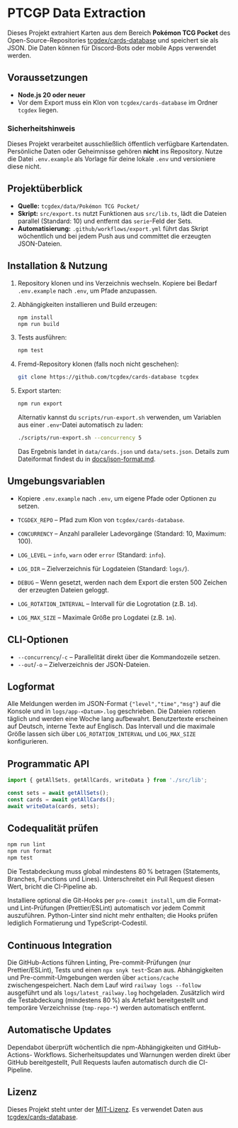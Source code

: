 # PTCGP Data Extraction

Dieses Projekt extrahiert Karten aus dem Bereich **Pokémon TCG Pocket** des
Open-Source-Repositories [tcgdex/cards-database](https://github.com/tcgdex/cards-database)
und speichert sie als JSON. Die Daten können für Discord-Bots oder mobile Apps
verwendet werden.

## Voraussetzungen

- **Node.js 20 oder neuer**
- Vor dem Export muss ein Klon von `tcgdex/cards-database` im Ordner `tcgdex`
  liegen.

### Sicherheitshinweis

Dieses Projekt verarbeitet ausschließlich öffentlich verfügbare Kartendaten.
Persönliche Daten oder Geheimnisse gehören **nicht** ins Repository. Nutze die
Datei `.env.example` als Vorlage für deine lokale `.env` und versioniere diese
nicht.

## Projektüberblick

- **Quelle:** `tcgdex/data/Pokémon TCG Pocket/`
- **Skript:** `src/export.ts` nutzt Funktionen aus `src/lib.ts`, lädt die Dateien
  parallel (Standard: 10) und entfernt das `serie`-Feld der Sets.
- **Automatisierung:** `.github/workflows/export.yml` führt das Skript wöchentlich
  und bei jedem Push aus und committet die erzeugten JSON-Dateien.

## Installation & Nutzung

1. Repository klonen und ins Verzeichnis wechseln. Kopiere bei Bedarf
   `.env.example` nach `.env`, um Pfade anzupassen.
2. Abhängigkeiten installieren und Build erzeugen:

   ```bash
   npm install
   npm run build
   ```

3. Tests ausführen:

   ```bash
   npm test
   ```

4. Fremd-Repository klonen (falls noch nicht geschehen):

   ```bash
   git clone https://github.com/tcgdex/cards-database tcgdex
   ```

5. Export starten:

   ```bash
   npm run export
   ```

   Alternativ kannst du `scripts/run-export.sh` verwenden, um Variablen aus einer
   `.env`-Datei automatisch zu laden:

   ```bash
   ./scripts/run-export.sh --concurrency 5
   ```

   Das Ergebnis landet in `data/cards.json` und `data/sets.json`.
   Details zum Dateiformat findest du in [docs/json-format.md](docs/json-format.md).

## Umgebungsvariablen

- Kopiere `.env.example` nach `.env`, um eigene Pfade oder Optionen zu
  setzen.

- `TCGDEX_REPO` – Pfad zum Klon von `tcgdex/cards-database`.
- `CONCURRENCY` – Anzahl paralleler Ladevorgänge (Standard: 10, Maximum: 100).
- `LOG_LEVEL` – `info`, `warn` oder `error` (Standard: `info`).
- `LOG_DIR` – Zielverzeichnis für Logdateien (Standard: `logs/`).
- `DEBUG` – Wenn gesetzt, werden nach dem Export die ersten 500 Zeichen der
  erzeugten Dateien geloggt.
- `LOG_ROTATION_INTERVAL` – Intervall für die Logrotation (z.B. `1d`).
- `LOG_MAX_SIZE` – Maximale Größe pro Logdatei (z.B. `1m`).

## CLI-Optionen

- `--concurrency`/`-c` – Parallelität direkt über die Kommandozeile setzen.
- `--out`/`-o` – Zielverzeichnis der JSON-Dateien.

## Logformat

Alle Meldungen werden im JSON-Format `{"level","time","msg"}` auf die Konsole
und in `logs/app-<Datum>.log` geschrieben.
Die Dateien rotieren täglich und werden eine Woche lang aufbewahrt.
Benutzertexte erscheinen auf Deutsch, interne Texte auf Englisch.
Das Intervall und die maximale Größe lassen sich über `LOG_ROTATION_INTERVAL`
und `LOG_MAX_SIZE` konfigurieren.

## Programmatic API

```ts
import { getAllSets, getAllCards, writeData } from './src/lib';

const sets = await getAllSets();
const cards = await getAllCards();
await writeData(cards, sets);
```

## Codequalität prüfen

```bash
npm run lint
npm run format
npm test
```

Die Testabdeckung muss global mindestens 80 % betragen (Statements,
Branches, Functions und Lines). Unterschreitet ein Pull Request diesen
Wert, bricht die CI-Pipeline ab.

Installiere optional die Git-Hooks per `pre-commit install`, um die
Format- und Lint-Prüfungen (Prettier/ESLint) automatisch vor jedem Commit
auszuführen. Python-Linter sind nicht mehr enthalten;
die Hooks prüfen lediglich Formatierung und TypeScript-Codestil.

## Continuous Integration

Die GitHub-Actions führen Linting, Pre-commit-Prüfungen (nur
Prettier/ESLint), Tests und einen `npx snyk test`-Scan aus.
Abhängigkeiten und Pre-commit-Umgebungen werden über `actions/cache`
zwischengespeichert. Nach dem Lauf wird `railway logs --follow`
ausgeführt und als `logs/latest_railway.log` hochgeladen. Zusätzlich wird die
Testabdeckung (mindestens 80 %) als Artefakt bereitgestellt und temporäre
Verzeichnisse (`tmp-repo-*`) werden automatisch entfernt.

## Automatische Updates

Dependabot überprüft wöchentlich die npm-Abhängigkeiten und GitHub-Actions-
Workflows. Sicherheitsupdates und Warnungen werden direkt über GitHub
bereitgestellt, Pull Requests laufen automatisch durch die CI-Pipeline.

## Lizenz

Dieses Projekt steht unter der [MIT-Lizenz](LICENSE). Es verwendet Daten aus
[tcgdex/cards-database](https://github.com/tcgdex/cards-database).
